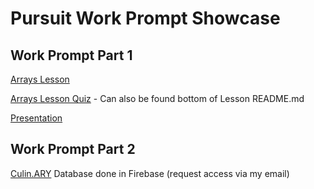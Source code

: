 # Pursuit Work Prompt Showcase
## Work Prompt Part 1
[Arrays Lesson](./other/pursuit-array-lesson/README.md)

[Arrays Lesson Quiz](https://forms.gle/uJL8Z6GwYdSWhMhcA) - Can also be found bottom of Lesson README.md

[Presentation](https://docs.google.com/presentation/d/1WNuGXOhHfOy0ZSBfvhBks-pshOFRgRUjjuwmAfmcu5Q/edit?usp=sharing)

## Work Prompt Part 2
[Culin.ARY](https://pcioffi.github.io/culinary-showcase/)
Database done in Firebase (request access via my email)
